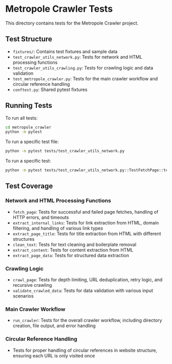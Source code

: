 # Metropole Crawler Tests

This directory contains tests for the Metropole Crawler project.

## Test Structure

- `fixtures/`: Contains test fixtures and sample data
- `test_crawler_utils_network.py`: Tests for network and HTML processing functions
- `test_crawler_utils_crawling.py`: Tests for crawling logic and data validation
- `test_metropole_crawler.py`: Tests for the main crawler workflow and circular reference handling
- `conftest.py`: Shared pytest fixtures

## Running Tests

To run all tests:

```bash
cd metropole_crawler
python -m pytest
```

To run a specific test file:

```bash
python -m pytest tests/test_crawler_utils_network.py
```

To run a specific test:

```bash
python -m pytest tests/test_crawler_utils_network.py::TestFetchPage::test_fetch_page_success
```

## Test Coverage

### Network and HTML Processing Functions

- `fetch_page`: Tests for successful and failed page fetches, handling of HTTP errors, and timeouts
- `extract_internal_links`: Tests for link extraction from HTML, domain filtering, and handling of various link types
- `extract_page_title`: Tests for title extraction from HTML with different structures
- `clean_text`: Tests for text cleaning and boilerplate removal
- `extract_content`: Tests for content extraction from HTML
- `extract_page_data`: Tests for structured data extraction

### Crawling Logic

- `crawl_page`: Tests for depth limiting, URL deduplication, retry logic, and recursive crawling
- `validate_crawled_data`: Tests for data validation with various input scenarios

### Main Crawler Workflow

- `run_crawler`: Tests for the overall crawler workflow, including directory creation, file output, and error handling

### Circular Reference Handling

- Tests for proper handling of circular references in website structure, ensuring each URL is only visited once
